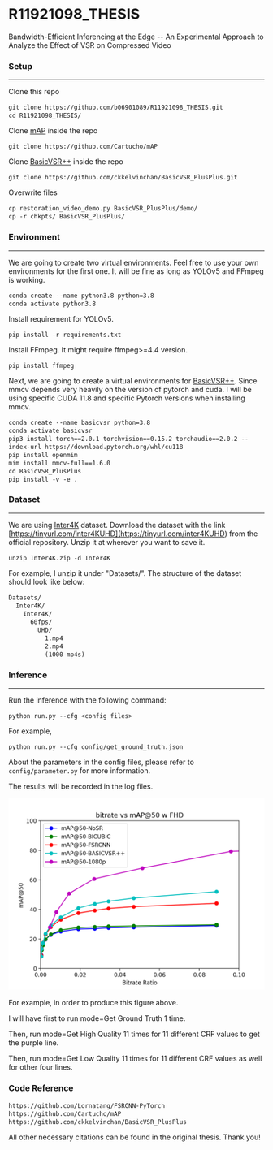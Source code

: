 # R11921098_THESIS
Bandwidth-Efficient Inferencing at the Edge -- An Experimental Approach to Analyze the Effect of VSR on Compressed Video

### Setup
---

Clone this repo
```
git clone https://github.com/b06901089/R11921098_THESIS.git
cd R11921098_THESIS/
```

Clone [mAP](<https://github.com/Cartucho/mAP>) inside the repo
```
git clone https://github.com/Cartucho/mAP
```

Clone [BasicVSR++](<https://github.com/ckkelvinchan/BasicVSR_PlusPlus>) inside the repo
```
git clone https://github.com/ckkelvinchan/BasicVSR_PlusPlus.git
```

Overwrite files
```
cp restoration_video_demo.py BasicVSR_PlusPlus/demo/
cp -r chkpts/ BasicVSR_PlusPlus/
```

### Environment
---

We are going to create two virtual environments. 
Feel free to use your own environments for the first one.
It will be fine as long as YOLOv5 and FFmpeg is working.

```
conda create --name python3.8 python=3.8
conda activate python3.8
```

Install requirement for YOLOv5.
```
pip install -r requirements.txt
```

Install FFmpeg. It might require ffmpeg>=4.4 version.
```
pip install ffmpeg
```

Next, we are going to create a virtual environments for [BasicVSR++](<https://github.com/ckkelvinchan/BasicVSR_PlusPlus>).
Since mmcv depends very heavily on the version of pytorch and cuda.
I will be using specific CUDA 11.8 and specific Pytorch versions when installing mmcv.
```
conda create --name basicvsr python=3.8
conda activate basicvsr
pip3 install torch==2.0.1 torchvision==0.15.2 torchaudio==2.0.2 --index-url https://download.pytorch.org/whl/cu118
pip install openmim
mim install mmcv-full==1.6.0
cd BasicVSR_PlusPlus
pip install -v -e .
```

### Dataset
---

We are using [Inter4K](<https://github.com/alexandrosstergiou/Inter4K>) dataset. 
Download the dataset with the link [https://tinyurl.com/inter4KUHD](<https://tinyurl.com/inter4KUHD>) from the official repository.
Unzip it at wherever you want to save it.
```
unzip Inter4K.zip -d Inter4K
```

For example, I unzip it under "Datasets/". The structure of the dataset should look like below:
```
Datasets/
  Inter4K/
    Inter4K/
      60fps/
        UHD/
          1.mp4
          2.mp4
          (1000 mp4s)
```

### Inference
---

Run the inference with the following command:

```
python run.py --cfg <config files>
```

For example,
```
python run.py --cfg config/get_ground_truth.json
```

About the parameters in the config files, please refer to `config/parameter.py` for more information.

The results will be recorded in the log files.

![plot](https://github.com/b06901089/R11921098_THESIS/blob/main/image/example.png?raw=true)

For example, in order to produce this figure above.

I will have first to run mode=Get Ground Truth 1 time.

Then, run mode=Get High Quality 11 times for 11 different CRF values to get the purple line.

Then, run mode=Get Low Quality 11 times for 11 different CRF values as well for other four lines.

### Code Reference

```
https://github.com/Lornatang/FSRCNN-PyTorch
https://github.com/Cartucho/mAP
https://github.com/ckkelvinchan/BasicVSR_PlusPlus
```

All other necessary citations can be found in the original thesis. Thank you!